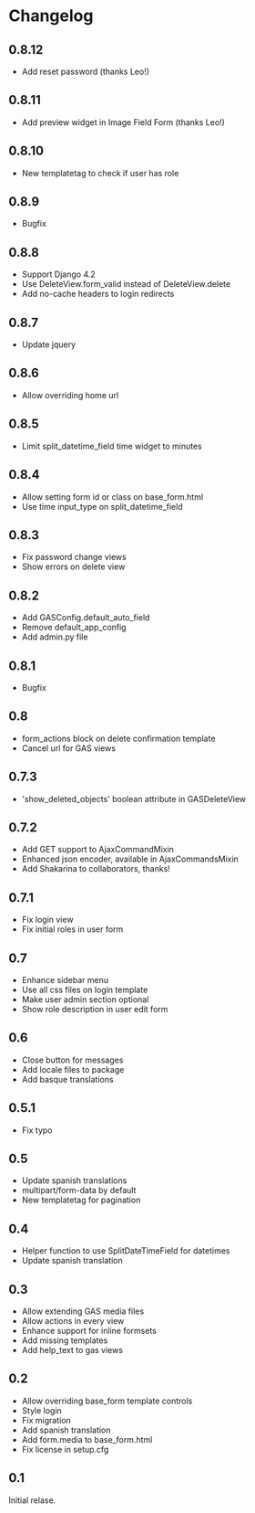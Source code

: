 Changelog
=========

0.8.12
------

* Add reset password (thanks Leo!)

0.8.11
------

* Add preview widget in Image Field Form (thanks Leo!)

0.8.10
-----

* New templatetag to check if user has role

0.8.9
-----

* Bugfix

0.8.8
-----

* Support Django 4.2
* Use DeleteView.form_valid instead of DeleteView.delete
* Add no-cache headers to login redirects

0.8.7
-----

* Update jquery

0.8.6
-----

* Allow overriding home url

0.8.5
-----

* Limit split_datetime_field time widget to minutes

0.8.4
-----

* Allow setting form id or class on base_form.html
* Use time input_type on split_datetime_field

0.8.3
-----

* Fix password change views
* Show errors on delete view

0.8.2
-----

* Add GASConfig.default_auto_field
* Remove default_app_config
* Add admin.py file

0.8.1
-----

* Bugfix

0.8
---

* form_actions block on delete confirmation template
* Cancel url for GAS views

0.7.3
-----

* 'show_deleted_objects' boolean attribute in GASDeleteView

0.7.2
-----

* Add GET support to AjaxCommandMixin
* Enhanced json encoder, available in AjaxCommandsMixin
* Add Shakarina to collaborators, thanks!

0.7.1
-----

* Fix login view
* Fix initial roles in user form

0.7
---

* Enhance sidebar menu
* Use all css files on login template
* Make user admin section optional
* Show role description in user edit form

0.6
---

* Close button for messages
* Add locale files to package
* Add basque translations

0.5.1
-----

* Fix typo

0.5
---

* Update spanish translations
* multipart/form-data by default
* New templatetag for pagination

0.4
---

* Helper function to use SplitDateTimeField for datetimes
* Update spanish translation

0.3
---

* Allow extending GAS media files
* Allow actions in every view
* Enhance support for inline formsets
* Add missing templates
* Add help_text to gas views

0.2
---

* Allow overriding base_form template controls
* Style login
* Fix migration
* Add spanish translation
* Add form.media to base_form.html
* Fix license in setup.cfg

0.1
---

Initial relase.

